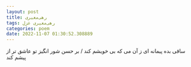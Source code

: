 ```yaml
---
layout: post
title: رهی‌معیری
tags: رهی‌معیری غزل
categories: poem
date: 2022-11-07 01:30:52.308889
---
```


ساقی بده پیمانه ای ز آن می که بی خویشم کند / بر حسن شور انگیز تو عاشق تر از پیشم کند